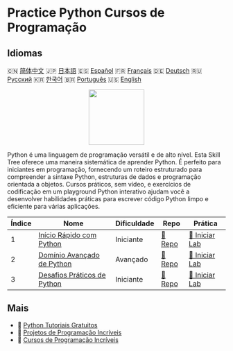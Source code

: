 # Practice Python Cursos de Programação

## Idiomas

🇨🇳 [简体中文](README_zh.md) 🇯🇵 [日本語](README_ja.md) 🇪🇸 [Español](README_es.md) 🇫🇷 [Français](README_fr.md) 🇩🇪 [Deutsch](README_de.md) 🇷🇺 [Русский](README_ru.md) 🇰🇷 [한국어](README_ko.md) 🇧🇷 [Português](README_pt.md) 🇺🇸 [English](README.md) 

<div align="center">
<img width="128px" src="https://file.labex.io/path/E4pVLzVNCjyM.png">
</div>

Python é uma linguagem de programação versátil e de alto nível. Esta Skill Tree oferece uma maneira sistemática de aprender Python. É perfeito para iniciantes em programação, fornecendo um roteiro estruturado para compreender a sintaxe Python, estruturas de dados e programação orientada a objetos. Cursos práticos, sem vídeo, e exercícios de codificação em um playground Python interativo ajudam você a desenvolver habilidades práticas para escrever código Python limpo e eficiente para várias aplicações.

|   Índice | Nome                                                                                  | Dificuldade   | Repo                                                                 | Prática                                                                   |
|----------|---------------------------------------------------------------------------------------|---------------|----------------------------------------------------------------------|---------------------------------------------------------------------------|
|        1 | [Início Rápido com Python](https://labex.io/pt/courses/quick-start-with-python)       | Iniciante     | [🔗 Repo](https://github.com/labex-labs/quick-start-with-python)     | [🚀 Iniciar Lab](https://labex.io/pt/courses/quick-start-with-python)     |
|        2 | [Domínio Avançado de Python](https://labex.io/pt/courses/the-advanced-python-mastery) | Avançado      | [🔗 Repo](https://github.com/labex-labs/the-advanced-python-mastery) | [🚀 Iniciar Lab](https://labex.io/pt/courses/the-advanced-python-mastery) |
|        3 | [Desafios Práticos de Python](https://labex.io/pt/courses/python-practice-challenges) | Iniciante     | [🔗 Repo](https://github.com/labex-labs/python-practice-challenges)  | [🚀 Iniciar Lab](https://labex.io/pt/courses/python-practice-challenges)  |

## Mais

- 🔗 [Python Tutoriais Gratuitos](https://github.com/labex-labs/python-free-tutorials)
- 🔗 [Projetos de Programação Incríveis](https://github.com/labex-labs/awesome-programming-projects)
- 🔗 [Cursos de Programação Incríveis](https://github.com/labex-labs/awesome-programming-courses)


